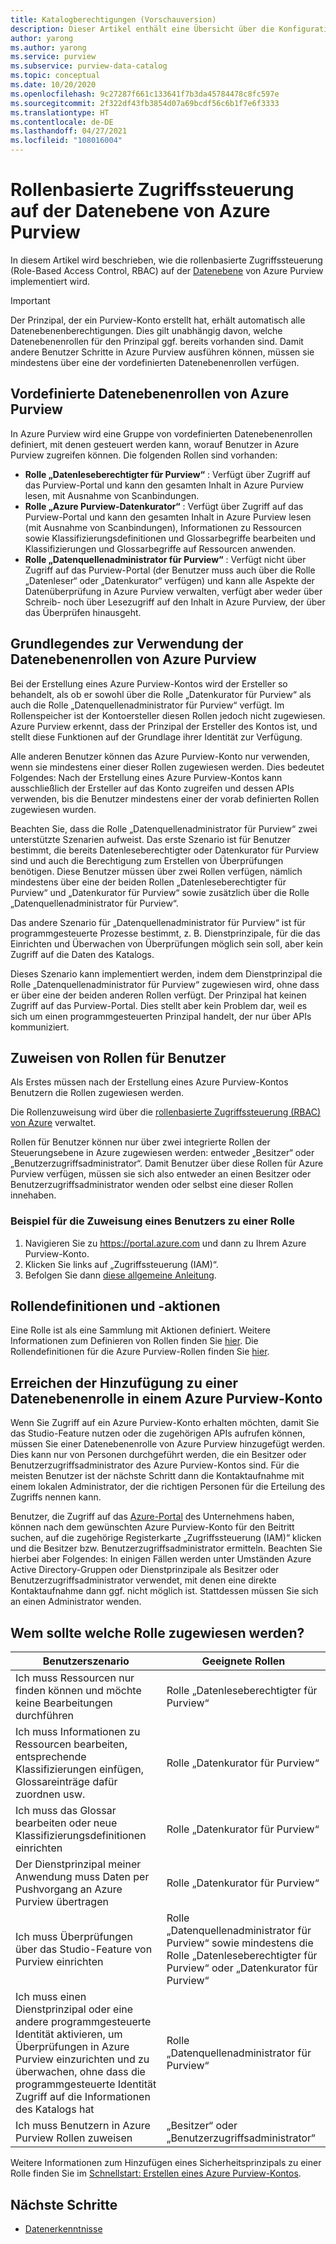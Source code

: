 ```yaml
---
title: Katalogberechtigungen (Vorschauversion)
description: Dieser Artikel enthält eine Übersicht über die Konfiguration der rollenbasierten Zugriffssteuerung (Role-Based Access Control, RBAC) in Azure Purview.
author: yarong
ms.author: yarong
ms.service: purview
ms.subservice: purview-data-catalog
ms.topic: conceptual
ms.date: 10/20/2020
ms.openlocfilehash: 9c27287f661c133641f7b3da45784478c8fc597e
ms.sourcegitcommit: 2f322df43fb3854d07a69bcdf56c6b1f7e6f3333
ms.translationtype: HT
ms.contentlocale: de-DE
ms.lasthandoff: 04/27/2021
ms.locfileid: "108016004"
---
```

# <a name="role-based-access-control-in-azure-purviews-data-plane"></a>Rollenbasierte Zugriffssteuerung auf der Datenebene von Azure Purview

In diesem Artikel wird beschrieben, wie die rollenbasierte Zugriffssteuerung (Role-Based Access Control, RBAC) auf der [Datenebene](../azure-resource-manager/management/control-plane-and-data-plane.md#data-plane) von Azure Purview implementiert wird.

> [!IMPORTANT]
> Der Prinzipal, der ein Purview-Konto erstellt hat, erhält automatisch alle Datenebenenberechtigungen. Dies gilt unabhängig davon, welche Datenebenenrollen für den Prinzipal ggf. bereits vorhanden sind. Damit andere Benutzer Schritte in Azure Purview ausführen können, müssen sie mindestens über eine der vordefinierten Datenebenenrollen verfügen.

## <a name="azure-purviews-pre-defined-data-plane-roles"></a>Vordefinierte Datenebenenrollen von Azure Purview

In Azure Purview wird eine Gruppe von vordefinierten Datenebenenrollen definiert, mit denen gesteuert werden kann, worauf Benutzer in Azure Purview zugreifen können. Die folgenden Rollen sind vorhanden:

* **Rolle „Datenleseberechtigter für Purview“** : Verfügt über Zugriff auf das Purview-Portal und kann den gesamten Inhalt in Azure Purview lesen, mit Ausnahme von Scanbindungen.
* **Rolle „Azure Purview-Datenkurator“** : Verfügt über Zugriff auf das Purview-Portal und kann den gesamten Inhalt in Azure Purview lesen (mit Ausnahme von Scanbindungen), Informationen zu Ressourcen sowie Klassifizierungsdefinitionen und Glossarbegriffe bearbeiten und Klassifizierungen und Glossarbegriffe auf Ressourcen anwenden.
* **Rolle „Datenquellenadministrator für Purview“** : Verfügt nicht über Zugriff auf das Purview-Portal (der Benutzer muss auch über die Rolle „Datenleser“ oder „Datenkurator“ verfügen) und kann alle Aspekte der Datenüberprüfung in Azure Purview verwalten, verfügt aber weder über Schreib- noch über Lesezugriff auf den Inhalt in Azure Purview, der über das Überprüfen hinausgeht.

## <a name="understanding-how-to-use-azure-purviews-data-plane-roles"></a>Grundlegendes zur Verwendung der Datenebenenrollen von Azure Purview

Bei der Erstellung eines Azure Purview-Kontos wird der Ersteller so behandelt, als ob er sowohl über die Rolle „Datenkurator für Purview“ als auch die Rolle „Datenquellenadministrator für Purview“ verfügt. Im Rollenspeicher ist der Kontoersteller diesen Rollen jedoch nicht zugewiesen. Azure Purview erkennt, dass der Prinzipal der Ersteller des Kontos ist, und stellt diese Funktionen auf der Grundlage ihrer Identität zur Verfügung.

Alle anderen Benutzer können das Azure Purview-Konto nur verwenden, wenn sie mindestens einer dieser Rollen zugewiesen werden. Dies bedeutet Folgendes: Nach der Erstellung eines Azure Purview-Kontos kann ausschließlich der Ersteller auf das Konto zugreifen und dessen APIs verwenden, bis die Benutzer mindestens einer der vorab definierten Rollen zugewiesen wurden.

Beachten Sie, dass die Rolle „Datenquellenadministrator für Purview“ zwei unterstützte Szenarien aufweist. Das erste Szenario ist für Benutzer bestimmt, die bereits Datenleseberechtigter oder Datenkurator für Purview sind und auch die Berechtigung zum Erstellen von Überprüfungen benötigen. Diese Benutzer müssen über zwei Rollen verfügen, nämlich mindestens über eine der beiden Rollen „Datenleseberechtigter für Purview“ und „Datenkurator für Purview“ sowie zusätzlich über die Rolle „Datenquellenadministrator für Purview“.

Das andere Szenario für „Datenquellenadministrator für Purview“ ist für programmgesteuerte Prozesse bestimmt, z. B. Dienstprinzipale, für die das Einrichten und Überwachen von Überprüfungen möglich sein soll, aber kein Zugriff auf die Daten des Katalogs.

Dieses Szenario kann implementiert werden, indem dem Dienstprinzipal die Rolle „Datenquellenadministrator für Purview“ zugewiesen wird, ohne dass er über eine der beiden anderen Rollen verfügt. Der Prinzipal hat keinen Zugriff auf das Purview-Portal. Dies stellt aber kein Problem dar, weil es sich um einen programmgesteuerten Prinzipal handelt, der nur über APIs kommuniziert.

## <a name="putting-users-into-roles"></a>Zuweisen von Rollen für Benutzer

Als Erstes müssen nach der Erstellung eines Azure Purview-Kontos Benutzern die Rollen zugewiesen werden.

Die Rollenzuweisung wird über die [rollenbasierte Zugriffssteuerung (RBAC) von Azure](../role-based-access-control/overview.md) verwaltet.

Rollen für Benutzer können nur über zwei integrierte Rollen der Steuerungsebene in Azure zugewiesen werden: entweder „Besitzer“ oder „Benutzerzugriffsadministrator“. Damit Benutzer über diese Rollen für Azure Purview verfügen, müssen sie sich also entweder an einen Besitzer oder Benutzerzugriffsadministrator wenden oder selbst eine dieser Rollen innehaben.

### <a name="an-example-of-assigning-someone-to-a-role"></a>Beispiel für die Zuweisung eines Benutzers zu einer Rolle

1. Navigieren Sie zu https://portal.azure.com und dann zu Ihrem Azure Purview-Konto.
1. Klicken Sie links auf „Zugriffssteuerung (IAM)“.
1. Befolgen Sie dann [diese allgemeine Anleitung](../role-based-access-control/quickstart-assign-role-user-portal.md#create-a-resource-group).

## <a name="role-definitions-and-actions"></a>Rollendefinitionen und -aktionen

Eine Rolle ist als eine Sammlung mit Aktionen definiert. Weitere Informationen zum Definieren von Rollen finden Sie [hier](../role-based-access-control/role-definitions.md). Die Rollendefinitionen für die Azure Purview-Rollen finden Sie [hier](../role-based-access-control/built-in-roles.md).

## <a name="getting-added-to-a-data-plane-role-in-an-azure-purview-account"></a>Erreichen der Hinzufügung zu einer Datenebenenrolle in einem Azure Purview-Konto

Wenn Sie Zugriff auf ein Azure Purview-Konto erhalten möchten, damit Sie das Studio-Feature nutzen oder die zugehörigen APIs aufrufen können, müssen Sie einer Datenebenenrolle von Azure Purview hinzugefügt werden. Dies kann nur von Personen durchgeführt werden, die ein Besitzer oder Benutzerzugriffsadministrator des Azure Purview-Kontos sind. Für die meisten Benutzer ist der nächste Schritt dann die Kontaktaufnahme mit einem lokalen Administrator, der die richtigen Personen für die Erteilung des Zugriffs nennen kann.

Benutzer, die Zugriff auf das [Azure-Portal](https://portal.azure.com) des Unternehmens haben, können nach dem gewünschten Azure Purview-Konto für den Beitritt suchen, auf die zugehörige Registerkarte „Zugriffssteuerung (IAM)“ klicken und die Besitzer bzw. Benutzerzugriffsadministrator ermitteln. Beachten Sie hierbei aber Folgendes: In einigen Fällen werden unter Umständen Azure Active Directory-Gruppen oder Dienstprinzipale als Besitzer oder Benutzerzugriffsadministrator verwendet, mit denen eine direkte Kontaktaufnahme dann ggf. nicht möglich ist. Stattdessen müssen Sie sich an einen Administrator wenden.

## <a name="who-should-be-assigned-to-what-role"></a>Wem sollte welche Rolle zugewiesen werden?

|Benutzerszenario|Geeignete Rollen|
|-------------|-----------------|
|Ich muss Ressourcen nur finden können und möchte keine Bearbeitungen durchführen|Rolle „Datenleseberechtigter für Purview“|
|Ich muss Informationen zu Ressourcen bearbeiten, entsprechende Klassifizierungen einfügen, Glossareinträge dafür zuordnen usw.|Rolle „Datenkurator für Purview“|
|Ich muss das Glossar bearbeiten oder neue Klassifizierungsdefinitionen einrichten|Rolle „Datenkurator für Purview“|
|Der Dienstprinzipal meiner Anwendung muss Daten per Pushvorgang an Azure Purview übertragen|Rolle „Datenkurator für Purview“|
|Ich muss Überprüfungen über das Studio-Feature von Purview einrichten|Rolle „Datenquellenadministrator für Purview“ sowie mindestens die Rolle „Datenleseberechtigter für Purview“ oder „Datenkurator für Purview“|
|Ich muss einen Dienstprinzipal oder eine andere programmgesteuerte Identität aktivieren, um Überprüfungen in Azure Purview einzurichten und zu überwachen, ohne dass die programmgesteuerte Identität Zugriff auf die Informationen des Katalogs hat |Rolle „Datenquellenadministrator für Purview“|
|Ich muss Benutzern in Azure Purview Rollen zuweisen | „Besitzer“ oder „Benutzerzugriffsadministrator“ |

Weitere Informationen zum Hinzufügen eines Sicherheitsprinzipals zu einer Rolle finden Sie im [Schnellstart: Erstellen eines Azure Purview-Kontos](create-catalog-portal.md).

## <a name="next-steps"></a>Nächste Schritte

* [Datenerkenntnisse](concept-insights.md)
